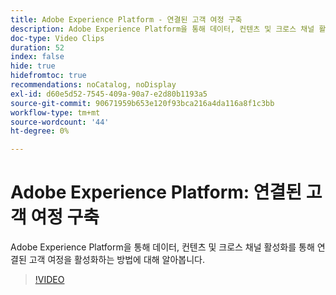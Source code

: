 ```yaml
---
title: Adobe Experience Platform - 연결된 고객 여정 구축
description: Adobe Experience Platform을 통해 데이터, 컨텐츠 및 크로스 채널 활성화를 통해 연결된 고객 여정을 활성화하는 방법에 대해 알아봅니다.
doc-type: Video Clips
duration: 52
index: false
hide: true
hidefromtoc: true
recommendations: noCatalog, noDisplay
exl-id: d60e5d52-7545-409a-90a7-e2d80b1193a5
source-git-commit: 90671959b653e120f93bca216a4da116a8f1c3bb
workflow-type: tm+mt
source-wordcount: '44'
ht-degree: 0%

---
```


# Adobe Experience Platform: 연결된 고객 여정 구축

Adobe Experience Platform을 통해 데이터, 컨텐츠 및 크로스 채널 활성화를 통해 연결된 고객 여정을 활성화하는 방법에 대해 알아봅니다.

<!-- 62_S655_3442541_51_adobe-experience-platform-building-connected-customer-journeys -->
>[!VIDEO](https://video.tv.adobe.com/v/3458326/?learn=on&enablevpops=true)
